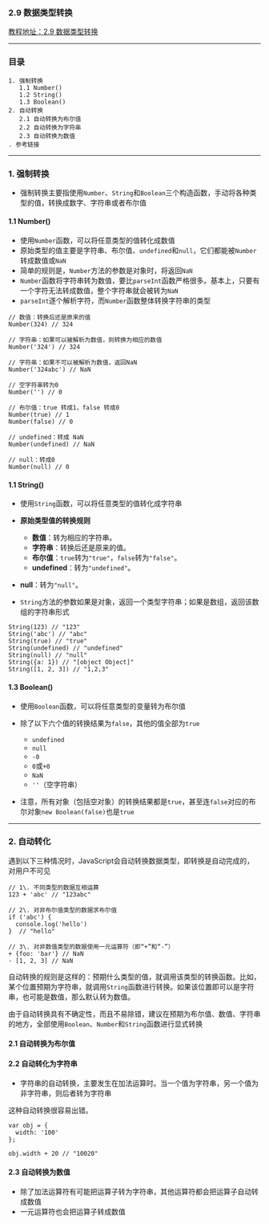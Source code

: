 ### 2.9 数据类型转换
[教程地址：2.9 数据类型转换](http://javascript.ruanyifeng.com/grammar/conversion.html)

---
### 目录
```
1. 强制转换
   1.1 Number()
   1.2 String()
   1.3 Boolean()
2. 自动转换
   2.1 自动转换为布尔值
   2.2 自动转换为字符串
   2.3 自动转换为数值
. 参考链接
```

---

### 1. 强制转换
- 强制转换主要指使用`Number`、`String`和`Boolean`三个构造函数，手动将各种类型的值，转换成数字、字符串或者布尔值

#### 1.1 Number()
- 使用`Number`函数，可以将任意类型的值转化成数值
- 原始类型的值主要是字符串、布尔值、`undefined`和`null`，它们都能被`Number`转成数值或`NaN`
- 简单的规则是，`Number`方法的参数是对象时，将返回`NaN`
- `Number`函数将字符串转为数值，要比`parseInt`函数严格很多。基本上，只要有一个字符无法转成数值，整个字符串就会被转为`NaN`
- `parseInt`逐个解析字符，而`Number`函数整体转换字符串的类型

```
// 数值：转换后还是原来的值
Number(324) // 324

// 字符串：如果可以被解析为数值，则转换为相应的数值
Number('324') // 324

// 字符串：如果不可以被解析为数值，返回NaN
Number('324abc') // NaN

// 空字符串转为0
Number('') // 0

// 布尔值：true 转成1，false 转成0
Number(true) // 1
Number(false) // 0

// undefined：转成 NaN
Number(undefined) // NaN

// null：转成0
Number(null) // 0
```

#### 1.1 String()
- 使用`String`函数，可以将任意类型的值转化成字符串
- **原始类型值的转换规则**
  - **数值**：转为相应的字符串。
  - **字符串**：转换后还是原来的值。
  - **布尔值**：`true`转为`"true"`，`false`转为`"false"`。
  - **undefined**：转为`"undefined"`。
 - **null**：转为`"null"`。

- `String`方法的参数如果是对象，返回一个类型字符串；如果是数组，返回该数组的字符串形式

```
String(123) // "123"
String('abc') // "abc"
String(true) // "true"
String(undefined) // "undefined"
String(null) // "null"
String({a: 1}) // "[object Object]"
String([1, 2, 3]) // "1,2,3"
```

#### 1.3  Boolean()
- 使用`Boolean`函数，可以将任意类型的变量转为布尔值
- 除了以下六个值的转换结果为`false`，其他的值全部为`true`
  -  `undefined`
  - `null`
  -  `-0`
  -  `0`或`+0`
  -  `NaN`
  -   `''`（空字符串）

- 注意，所有对象（包括空对象）的转换结果都是`true`，甚至连`false`对应的布尔对象`new Boolean(false)`也是`true`

---
### 2. 自动转化
遇到以下三种情况时，JavaScript会自动转换数据类型，即转换是自动完成的，对用户不可见
```
// 1\. 不同类型的数据互相运算
123 + 'abc' // "123abc"

// 2\. 对非布尔值类型的数据求布尔值
if ('abc') {
  console.log('hello')
}  // "hello"

// 3\. 对非数值类型的数据使用一元运算符（即“+”和“-”）
+ {foo: 'bar'} // NaN
- [1, 2, 3] // NaN
```
自动转换的规则是这样的：预期什么类型的值，就调用该类型的转换函数。比如，某个位置预期为字符串，就调用`String`函数进行转换。如果该位置即可以是字符串，也可能是数值，那么默认转为数值。

由于自动转换具有不确定性，而且不易除错，建议在预期为布尔值、数值、字符串的地方，全部使用`Boolean`、`Number`和`String`函数进行显式转换

#### 2.1 自动转换为布尔值

#### 2.2 自动转化为字符串
- 字符串的自动转换，主要发生在加法运算时。当一个值为字符串，另一个值为非字符串，则后者转为字符串

这种自动转换很容易出错。
```
var obj = {
  width: '100'
};

obj.width + 20 // "10020"
```

#### 2.3 自动转换为数值
- 除了加法运算符有可能把运算子转为字符串，其他运算符都会把运算子自动转成数值
- 一元运算符也会把运算子转成数值

